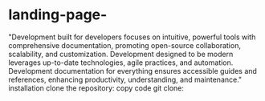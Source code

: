 # landing-page-
"Development built for developers focuses on intuitive, powerful tools with comprehensive documentation, promoting open-source collaboration, scalability, and customization. Development designed to be modern leverages up-to-date technologies, agile practices, and automation. Development documentation for everything ensures accessible guides and references, enhancing productivity, understanding, and maintenance."
installation clone the repository:
copy code git clone:
